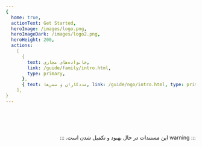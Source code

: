 ```yaml
---
{
  home: true,
  actionText: Get Started,
  heroImage: /images/logo.png,
  heroImageDark: /images/logo2.png,
  heroHeight: 200,
  actions:
    [
      {
        text: خانواده‌های مجازی,
        link: /guide/family/intro.html,
        type: primary,
      },
      { text: مددکاران و سمن‌ها, link: /guide/ngo/intro.html, type: primary },
    ],
}
---
```


<div dir="rtl" markdown="1">

<br />
<br />
<br />

::: warning
این مستندات در حال بهبود و تکمیل شدن است.
:::

</div>
